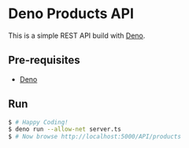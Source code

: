 # Deno Products API

This is a simple REST API build with [Deno](https://deno.land/).

## Pre-requisites

- [Deno](https://deno.land/manual/getting_started/installation)

## Run

```sh
$ # Happy Coding!
$ deno run --allow-net server.ts
$ # Now browse http://localhost:5000/API/products
```
